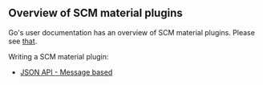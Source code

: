 ## Overview of SCM material plugins

Go's user documentation has an overview of SCM material plugins. Please see [that](https://docs.gocd.org/current/extension_points/scm_extension.html).

Writing a SCM material plugin:
* [JSON API - Message based](json_message_based_scm_material_extension.md)
